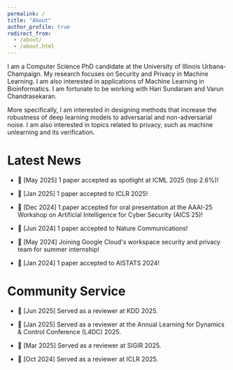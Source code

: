 ```yaml
---
permalink: /
title: "About"
author_profile: true
redirect_from: 
  - /about/
  - /about.html
---
```


I am a Computer Science PhD candidate at the University of Illinois Urbana-Champaign. My research focuses on Security and Privacy in Machine Learning. I am also interested in applications of Machine Learning in Bioinformatics. I am fortunate to be working with Hari Sundaram and Varun Chandrasekaran.

More specifically, I am interested in designing methods that increase the robustness of deep learning models to adversarial and non-adversarial noise. I am also interested in topics related to privacy, such as machine unlearning and its verification.


<h1>Latest News</h1>

* :partying_face: [May 2025] 1 paper accepted as spotlight at ICML 2025 (top 2.6%)!

* :partying_face: [Jan 2025] 1 paper accepted to ICLR 2025!

* :partying_face: [Dec 2024] 1 paper accepted for oral presentation at the AAAI-25 Workshop on Artificial Intelligence for Cyber Security (AICS 25)!

* :partying_face: [Jun 2024] 1 paper accepted to Nature Communications!

* :partying_face: [May 2024] Joining Google Cloud's workspace security and privacy team for summer internship!

* :partying_face: [Jan 2024] 1 paper accepted to AISTATS 2024!


<h1>Community Service</h1>

* :monocle_face: [Jun 2025] Served as a reviewer at KDD 2025.

* :monocle_face: [Jan 2025] Served as a reviewer at the Annual Learning for Dynamics & Control Conference (L4DC) 2025.

* :monocle_face: [Mar 2025] Served as a reviewer at SIGIR 2025.

* :monocle_face: [Oct 2024] Served as a reviewer at ICLR 2025.
